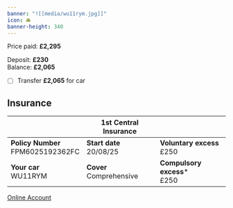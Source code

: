 ```yaml
---
banner: "![[media/wu11rym.jpg]]"
icon: 🚘
banner-height: 340
---
```

Price paid: **£2,295**

Deposit: **£230**  
Balance: **£2,065**

- [ ] Transfer **£2,065** for car

## Insurance

|                                        | 1st Central Insurance        |                                  |
| -------------------------------------- | ---------------------------- | -------------------------------- |
| **Policy Number**  <br>FPM6025192362FC | **Start date**  <br>20/08/25 | **Voluntary excess**  <br>£250   |
| **Your car**  <br>WU11RYM              | **Cover**  <br>Comprehensive | **Compulsory excess***  <br>£250 |      
[Online Account](https://my.1stcentralinsurance.com/customer/dashboard?policyId=ZW5jcnlwdGlvbg%253D%253DNSpG%252FzL9AYe5otQdJZVXzg%253D%253D)

